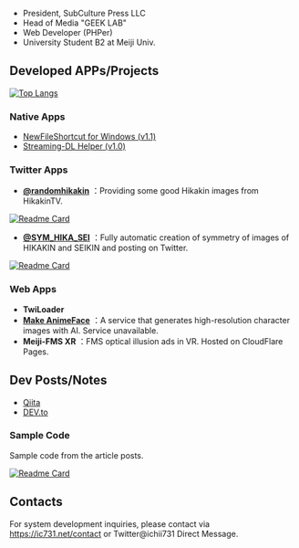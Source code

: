 - President, SubCulture Press LLC
- Head of Media "GEEK LAB"
- Web Developer (PHPer)
- University Student B2 at Meiji Univ.

## Developed APPs/Projects
[![Top Langs](https://github-readme-stats.vercel.app/api/top-langs/?username=ichii731&layout=compact)](https://github.com/ichii731)
### Native Apps

- [NewFileShortcut for Windows (v1.1) ](https://tools.ic731.net/NewFileShortcut/#/)
- [Streaming-DL Helper (v1.0) ](https://tools.ic731.net/stream_dl/)

### Twitter Apps

- **[@randomhikakin](https://twitter.com/randomhikakin)** ：Providing some good Hikakin images from HikakinTV.

[![Readme Card](https://github-readme-stats.vercel.app/api/pin/?username=ichii731&repo=randomhikakin)](https://github.com/ichii731/randomhikakin)

- **[@SYM_HIKA_SEI](https://twitter.com/SYM_HIKA_SEI)** ：Fully automatic creation of symmetry of images of HIKAKIN and SEIKIN and posting on Twitter.

[![Readme Card](https://github-readme-stats.vercel.app/api/pin/?username=ichii731&repo=symmetry_bot)](https://github.com/ichii731/symmetry_bot)

### Web Apps

- **TwiLoader**
- **[Make AnimeFace](https://ai.0115765.com/makeface/)** ：A service that generates high-resolution character images with AI.
  Service unavailable.
- **Meiji-FMS XR** ：FMS optical illusion ads in VR. Hosted on CloudFlare Pages.

## Dev Posts/Notes

- [Qiita](https://qiita.com/ichii731/)
- [DEV.to](https://dev.to/ichii731/)

### Sample Code

Sample code from the article posts.

[![Readme Card](https://github-readme-stats.vercel.app/api/pin/?username=ichii731&repo=php-examples)](https://github.com/ichii731/php-examples)

## Contacts

For system development inquiries, please contact via https://ic731.net/contact or Twitter@ichii731 Direct Message.
